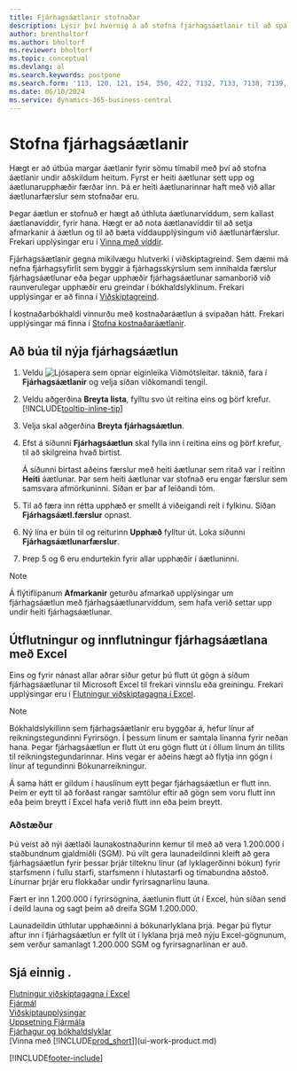 ```yaml
---
title: Fjárhagsáætlanir stofnaðar
description: Lýsir því hvernig á að stofna fjárhagsáætlanir til að spá fyrir um mismunandi fjármálaaðgerðir og úthluta víddum fyrir viðskiptaupplýsingar.
author: brentholtorf
ms.author: bholtorf
ms.reviewer: bholtorf
ms.topic: conceptual
ms.devlang: al
ms.search.keywords: postpone
ms.search.form: '113, 120, 121, 154, 350, 422, 7132, 7133, 7138, 7139, 9203, 9219, 9239, 9373, 9374'
ms.date: 06/10/2024
ms.service: dynamics-365-business-central
---
```

# <a name="create-gl-budgets"></a>Stofna fjárhagsáætlanir

Hægt er að útbúa margar áætlanir fyrir sömu tímabil með því að stofna áætlanir undir aðskildum heitum. Fyrst er heiti áætlunar sett upp og áætlunarupphæðir færðar inn. Þá er heiti áætlunarinnar haft með við allar áætlunarfærslur sem stofnaðar eru.  

Þegar áætlun er stofnuð er hægt að úthluta áætlunarvíddum, sem kallast áætlanavíddir, fyrir hana. Hægt er að nota áætlanavíddir til að setja afmarkanir á áætlun og til að bæta víddaupplýsingum við áætlunarfærslur. Frekari upplýsingar eru í [Vinna með víddir](finance-dimensions.md).

Fjárhagsáætlanir gegna mikilvægu hlutverki í viðskiptagreind. Sem dæmi má nefna fjárhagsyfirlit sem byggir á fjárhagsskýrslum sem innihalda færslur fjárhagsáætlunar eða þegar upphæðir fjárhagsáætlunar samanborið við raunverulegar upphæðir eru greindar í bókhaldslyklinum. Frekari upplýsingar er að finna í [Viðskiptagreind](bi.md).

Í kostnaðarbókhaldi vinnurðu með kostnaðaráætlun á svipaðan hátt. Frekari upplýsingar má finna í [Stofna kostnaðaráætlanir](finance-create-cost-budgets.md).  

## <a name="to-create-a-new-gl-budget"></a>Að búa til nýja fjárhagsáætlun

1. Veldu ![Ljósapera sem opnar eiginleika Viðmótsleitar.](media/ui-search/search_small.png "Segðu mér hvað þú vilt gera") táknið, fara í **Fjárhagsáætlanir** og velja síðan viðkomandi tengil.  
2. Veldu aðgerðina **Breyta lista**, fylltu svo út reitina eins og þörf krefur. [!INCLUDE[tooltip-inline-tip](includes/tooltip-inline-tip_md.md)]  
3. Velja skal aðgerðina **Breyta fjárhagsáætlun**.
4. Efst á síðunni **Fjárhagsáætlun** skal fylla inn í reitina eins og þörf krefur, til að skilgreina hvað birtist.  

   Á síðunni birtast aðeins færslur með heiti áætlunar sem ritað var í reitinn **Heiti** áætlunar. Þar sem heiti áætlunar var stofnað eru engar færslur sem samsvara afmörkuninni. Síðan er þar af leiðandi tóm.  
5. Til að færa inn rétta upphæð er smellt á viðeigandi reit í fylkinu. Síðan **Fjárhagsáætl.færslur** opnast.  
6. Ný lína er búin til og reiturinn **Upphæð** fylltur út. Loka síðunni **Fjárhagsáætlunarfærslur**.  
7. Þrep 5 og 6 eru endurtekin fyrir allar upphæðir í áætluninni.  

> [!NOTE]  
> Á flýtiflipanum **Afmarkanir** geturðu afmarkað upplýsingar um fjárhagsáætlun með fjárhagsáætlunarvíddum, sem hafa verið settar upp undir heiti fjárhagsáætlunar.

## <a name="exporting-and-importing-gl-budgets-with-excel"></a>Útflutningur og innflutningur fjárhagsáætlana með Excel

Eins og fyrir nánast allar aðrar síður getur þú flutt út gögn á síðum fjárhagsáætlunar til Microsoft Excel til frekari vinnslu eða greiningu. Frekari upplýsingar eru í [Flutningur viðskiptagagna í Excel](about-export-data.md).

> [!NOTE]
> Bókhaldslykillinn sem fjárhagsáætlanir eru byggðar á, hefur línur af reikningstegundinni Fyrirsögn. Í þessum línum er samtala línanna fyrir neðan hana. Þegar fjárhagsáætlun er flutt út eru gögn flutt út í öllum línum án tillits til reikningstegundarinnar. Hins vegar er aðeins hægt að flytja inn gögn í línur af tegundinni Bókunarreikningur.

Á sama hátt er gildum í hauslínum eytt þegar fjárhagsáætlun er flutt inn. Þeim er eytt til að forðast rangar samtölur eftir að gögn sem voru flutt inn eða þeim breytt í Excel hafa verið flutt inn eða þeim breytt.

### <a name="scenario"></a>Aðstæður

Þú veist að nýi áætlaði launakostnaðurinn kemur til með að vera 1.200.000 í staðbundnum gjaldmiðli (SGM). Þú vilt gera launadeildinni kleift að gera fjárhagsáætlun fyrir þessar þrjár tilteknu línur (af lyklagerðinni bókun) fyrir starfsmenn í fullu starfi, starfsmenn í hlutastarfi og tímabundna aðstoð. Línurnar þrjár eru flokkaðar undir fyrirsagnarlínu launa.

Fært er inn 1.200.000 í fyrirsögnina, áætlunin flutt út í Excel, hún síðan send í deild launa og sagt þeim að dreifa SGM 1.200.000.

Launadeildin úthlutar upphæðinni á bókunarlyklana þrjá. Þegar þú flytur aftur inn í fjárhagsáætlun er fyllt út í lyklana þrjá með nýju Excel-gögnunum, sem verður samanlagt 1.200.000 SGM og fyrirsagnarlínan er auð.

## <a name="see-also"></a>Sjá einnig .

[Flutningur viðskiptagagna í Excel](about-export-data.md)  
[Fjármál](finance.md)  
[Viðskiptaupplýsingar](bi.md)  
[Uppsetning Fjármála](finance-setup-finance.md)  
[Fjárhagur og bókhaldslyklar](finance-general-ledger.md)  
[Vinna með [!INCLUDE[prod_short](includes/prod_short.md)]](ui-work-product.md)  

[!INCLUDE[footer-include](includes/footer-banner.md)]
